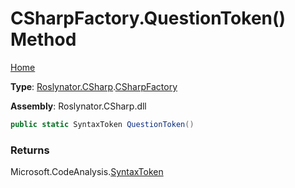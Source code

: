 # CSharpFactory\.QuestionToken\(\) Method

[Home](../../../../README.md)

**Type**: [Roslynator.CSharp](../../README.md)\.[CSharpFactory](../README.md)

**Assembly**: Roslynator\.CSharp\.dll

```csharp
public static SyntaxToken QuestionToken()
```

### Returns

Microsoft\.CodeAnalysis\.[SyntaxToken](https://docs.microsoft.com/en-us/dotnet/api/microsoft.codeanalysis.syntaxtoken)

